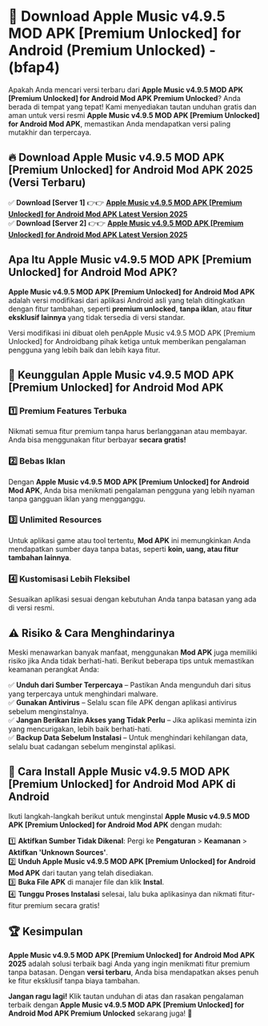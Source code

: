 

# 🎯 Download Apple Music v4.9.5 MOD APK [Premium Unlocked] for Android (Premium Unlocked) -  (bfap4) 

Apakah Anda mencari versi terbaru dari **Apple Music v4.9.5 MOD APK [Premium Unlocked] for Android Mod APK Premium Unlocked**? Anda berada di tempat yang tepat! Kami menyediakan tautan unduhan gratis dan aman untuk versi resmi **Apple Music v4.9.5 MOD APK [Premium Unlocked] for Android Mod APK**, memastikan Anda mendapatkan versi paling mutakhir dan terpercaya.

## 🔥 Download Apple Music v4.9.5 MOD APK [Premium Unlocked] for Android Mod APK 2025 (Versi Terbaru)

✅ **Download [Server 1]** 👉👉 [**Apple Music v4.9.5 MOD APK [Premium Unlocked] for Android Mod APK Latest Version 2025**](https://apkcomod.com?title=Apple_Music_v4.9.5_MOD_APK_[Premium_Unlocked]_for_Android)  
✅ **Download [Server 2]** 👉👉 [**Apple Music v4.9.5 MOD APK [Premium Unlocked] for Android Mod APK Latest Version 2025**](https://apkcomod.com?title=Apple_Music_v4.9.5_MOD_APK_[Premium_Unlocked]_for_Android)  

## Apa Itu Apple Music v4.9.5 MOD APK [Premium Unlocked] for Android Mod APK?

**Apple Music v4.9.5 MOD APK [Premium Unlocked] for Android Mod APK** adalah versi modifikasi dari aplikasi Android asli yang telah ditingkatkan dengan fitur tambahan, seperti **premium unlocked**, **tanpa iklan**, atau **fitur eksklusif lainnya** yang tidak tersedia di versi standar.

Versi modifikasi ini dibuat oleh penApple Music v4.9.5 MOD APK [Premium Unlocked] for Androidbang pihak ketiga untuk memberikan pengalaman pengguna yang lebih baik dan lebih kaya fitur.

## 🎯 Keunggulan Apple Music v4.9.5 MOD APK [Premium Unlocked] for Android Mod APK

### 1️⃣ Premium Features Terbuka
Nikmati semua fitur premium tanpa harus berlangganan atau membayar. Anda bisa menggunakan fitur berbayar **secara gratis!**

### 2️⃣ Bebas Iklan
Dengan **Apple Music v4.9.5 MOD APK [Premium Unlocked] for Android Mod APK**, Anda bisa menikmati pengalaman pengguna yang lebih nyaman tanpa gangguan iklan yang mengganggu.

### 3️⃣ Unlimited Resources
Untuk aplikasi game atau tool tertentu, **Mod APK** ini memungkinkan Anda mendapatkan sumber daya tanpa batas, seperti **koin, uang, atau fitur tambahan lainnya**.

### 4️⃣ Kustomisasi Lebih Fleksibel
Sesuaikan aplikasi sesuai dengan kebutuhan Anda tanpa batasan yang ada di versi resmi.

## ⚠️ Risiko & Cara Menghindarinya

Meski menawarkan banyak manfaat, menggunakan **Mod APK** juga memiliki risiko jika Anda tidak berhati-hati. Berikut beberapa tips untuk memastikan keamanan perangkat Anda:

✅ **Unduh dari Sumber Terpercaya** – Pastikan Anda mengunduh dari situs yang terpercaya untuk menghindari malware.  
✅ **Gunakan Antivirus** – Selalu scan file APK dengan aplikasi antivirus sebelum menginstalnya.  
✅ **Jangan Berikan Izin Akses yang Tidak Perlu** – Jika aplikasi meminta izin yang mencurigakan, lebih baik berhati-hati.  
✅ **Backup Data Sebelum Instalasi** – Untuk menghindari kehilangan data, selalu buat cadangan sebelum menginstal aplikasi.

## 📌 Cara Install Apple Music v4.9.5 MOD APK [Premium Unlocked] for Android Mod APK di Android

Ikuti langkah-langkah berikut untuk menginstal **Apple Music v4.9.5 MOD APK [Premium Unlocked] for Android Mod APK** dengan mudah:

1️⃣ **Aktifkan Sumber Tidak Dikenal**: Pergi ke **Pengaturan** > **Keamanan** > **Aktifkan 'Unknown Sources'**.  
2️⃣ **Unduh Apple Music v4.9.5 MOD APK [Premium Unlocked] for Android Mod APK** dari tautan yang telah disediakan.  
3️⃣ **Buka File APK** di manajer file dan klik **Instal**.  
4️⃣ **Tunggu Proses Instalasi** selesai, lalu buka aplikasinya dan nikmati fitur-fitur premium secara gratis!

## 🏆 Kesimpulan

**Apple Music v4.9.5 MOD APK [Premium Unlocked] for Android Mod APK 2025** adalah solusi terbaik bagi Anda yang ingin menikmati fitur premium tanpa batasan. Dengan **versi terbaru**, Anda bisa mendapatkan akses penuh ke fitur eksklusif tanpa biaya tambahan.

**Jangan ragu lagi!** Klik tautan unduhan di atas dan rasakan pengalaman terbaik dengan **Apple Music v4.9.5 MOD APK [Premium Unlocked] for Android Mod APK Premium Unlocked** sekarang juga! 🚀

